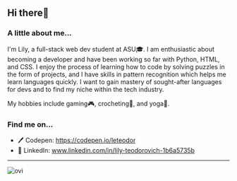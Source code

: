 ## Hi there👋

### A little about me...
I'm Lily, a full-stack web dev student at ASU🎓. I am enthusiastic about becoming a developer and have been working so far with Python, HTML, and CSS.
I enjoy the process of learning how to code by solving puzzles in the form of projects, and I have skills in pattern recognition which helps me learn languages quickly. I want to gain mastery of sought-after languages for devs and to find my niche within the tech industry.

My hobbies include gaming🎮, crocheting🧶, and yoga🧘.

### Find me on...
- 🖊️ Codepen: https://codepen.io/leteodor
- 🔗 LinkedIn: www.linkedin.com/in/lily-teodorovich-1b6a5735b
<!--
**leteodor/leteodor** is a ✨ _special_ ✨ repository because its `README.md` (this file) appears on your GitHub profile.

Here are some ideas to get you started:

- 🔭 I’m currently working on ...
- 🌱 I’m currently learning ...
- 👯 I’m looking to collaborate on ...
- 🤔 I’m looking for help with ...
- 💬 Ask me about ...
- 📫 How to reach me: ...
- 😄 Pronouns: ...
- ⚡ Fun fact: ...
-->
---
<img src="https://github-readme-stats.vercel.app/api/top-langs?username=leteodor&show_icons=true&locale=en&layout=compact&theme=chartreuse-dark" alt="ovi" />
